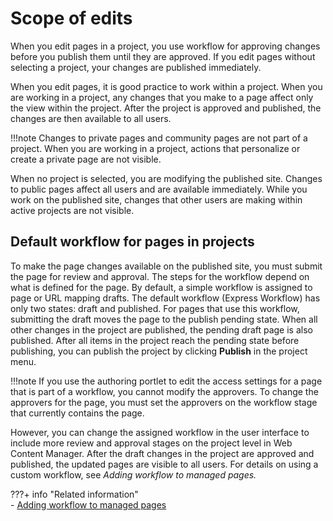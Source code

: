 # Scope of edits

When you edit pages in a project, you use workflow for approving changes before you publish them until they are approved. If you edit pages without selecting a project, your changes are published immediately.

When you edit pages, it is good practice to work within a project. When you are working in a project, any changes that you make to a page affect only the view within the project. After the project is approved and published, the changes are then available to all users.

!!!note
    Changes to private pages and community pages are not part of a project. When you are working in a project, actions that personalize or create a private page are not visible.

When no project is selected, you are modifying the published site. Changes to public pages affect all users and are available immediately. While you work on the published site, changes that other users are making within active projects are not visible.

## Default workflow for pages in projects

To make the page changes available on the published site, you must submit the page for review and approval. The steps for the workflow depend on what is defined for the page. By default, a simple workflow is assigned to page or URL mapping drafts. The default workflow (Express Workflow) has only two states: draft and published. For pages that use this workflow, submitting the draft moves the page to the publish pending state. When all other changes in the project are published, the pending draft page is also published. After all items in the project reach the pending state before publishing, you can publish the project by clicking **Publish** in the project menu.

!!!note
    If you use the authoring portlet to edit the access settings for a page that is part of a workflow, you cannot modify the approvers. To change the approvers for the page, you must set the approvers on the workflow stage that currently contains the page.

However, you can change the assigned workflow in the user interface to include more review and approval stages on the project level in Web Content Manager. After the draft changes in the project are approved and published, the updated pages are visible to all users. For details on using a custom workflow, see *Adding workflow to managed pages.*


???+ info "Related information"  
    -   [Adding workflow to managed pages](../workflow/wcm_mngpages_addworkflow.md)

